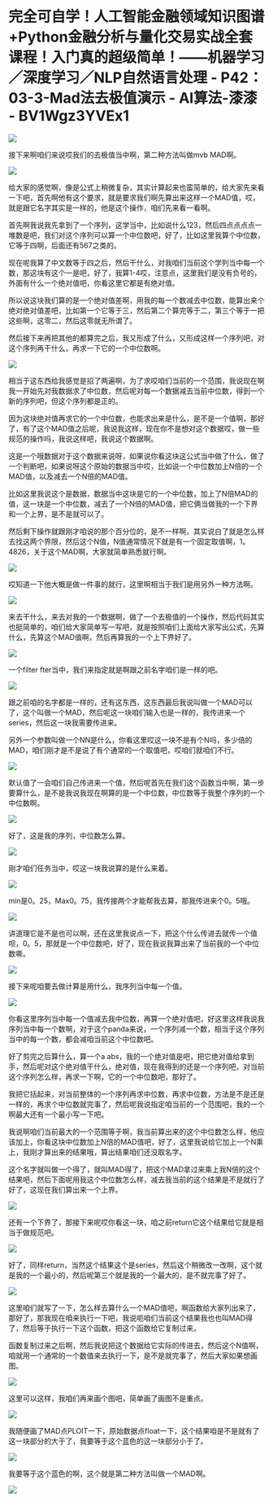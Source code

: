 # 完全可自学！人工智能金融领域知识图谱+Python金融分析与量化交易实战全套课程！入门真的超级简单！——机器学习／深度学习／NLP自然语言处理 - P42：03-3-Mad法去极值演示 - AI算法-漆漆 - BV1Wgz3YVEx1

![](img/88566cd87a962fc2ba054318216b1b42_0.png)

接下来啊咱们来说哎我们的去极值当中啊，第二种方法叫做mvb MAD啊。

![](img/88566cd87a962fc2ba054318216b1b42_2.png)

给大家的感觉啊，像是公式上稍微复杂，其实计算起来也蛮简单的，给大家先来看一下吧，首先啊他有这个要求，就是要求我们啊先算出来这样一个MAD值，哎，就是跟它名字其实是一样的，他是这个操作，咱们先来看一看啊。

首先啊我说我先拿到了一个序列，这学当中，比如说什么123，然后四点点点点一堆数是吧，我们对这个序列可以算一个中位数吧，好了，比如这里我算个中位数，它等于四啊，后面还有567之类的。

现在呢我算了中文数等于四之后，然后干什么，对我咱们当前这个学列当中每一个数，那这块有这个一是吧，好了，我算1-4哎，注意点，这里我们是没有负号的，外面有什么一个绝对值吧，你看这里它都是有绝对值。

所以说这块我们算的是一个绝对值差啊，用我的每一个数减去中位数，能算出来个绝对绝对值差吧，比如第一个它等于三，然后第二个算完等于二，第三个等于一把这些啊，这零二，然后这零就无所谓了。

然后接下来再把其他的都算完之后，我又形成了什么，又形成这样一个序列吧，对这个序列再干什么，再求一下它的一个中位数啊。



![](img/88566cd87a962fc2ba054318216b1b42_4.png)

相当于这东西给我感觉是招了两遍啊，为了求哎咱们当前的一个范围，我说现在啊我一开始先对我数据求了中位数，然后呢对每一个数据减去当前中位数，得到一个新的序列吧，但这个序列都是正的。

因为这块绝对值再求它的一个中位数，也能求出来是什么，是不是一个值啊，那好了，有了这个MAD值之后呢，我说我这样，现在你不是想对这个数据哎，做一些规范的操作吗，我说这样吧，我说这个数据啊。

这是一个哦数据对于这个数据来说呀，如果说你看这块这公式当中做了什么，做了一个判断吧，如果说呀这个原始的数据当中哎，比如说一个中位数加上N倍的一个MAD值，以及减去一个N倍的MAD值。

比如这里我说这个是数据，数据当中这块是它的一个中位数，加上了N倍MAD的值，这一块是一个中位数，减去了一个N倍的MAD值，把它俩当做我的一个下界和一个上界，是不是就可以了。

然后剩下操作就跟刚才咱说的那个百分位的，是不一样啊，其实说白了就是怎么样去找这两个界限，然后这个N值，N值通常情况下就是有一个固定取值啊，1。4826，关于这个MAD啊，大家就简单熟悉就行啊。



![](img/88566cd87a962fc2ba054318216b1b42_6.png)

哎知道一下他大概是做一件事的就行，这里啊相当于我们是用另外一种方法啊。

![](img/88566cd87a962fc2ba054318216b1b42_8.png)

来去干什么，来去对我的一个数据啊，做了一个去极值的一个操作，然后代码其实也挺简单的，咱们给大家简单写一写吧，就是按照咱们上面给大家写出公式，先算什么，先算这个MAD值啊，然后再算我的一个上下界好了。



![](img/88566cd87a962fc2ba054318216b1b42_10.png)

一个filter fter当中，我们来指定就是啊跟之前名字咱们是一样的吧。

![](img/88566cd87a962fc2ba054318216b1b42_12.png)

跟之前咱的名字都是一样的，还有这东西，这东西最后我说叫做一个MAD可以了，这个叫做一个MAD，然后呢这一块咱们输入也是一样的，我传进来一个series，然后这一块我需要传进来。

另外一个参数叫做一个NN是什么，你看这里哎这一块不是有个N吗，多少倍的MAD，咱们刚才是不是说了有个通常的一个取值吧，哎咱们就咱们不行。



![](img/88566cd87a962fc2ba054318216b1b42_14.png)

默认值了一会咱们自己传进来一个值，然后呢首先在我们这个函数当中啊，第一步要算什么，是不是我说我现在啊算的是一个中位数，中位数等于我整个序列的一个中位数啊。



![](img/88566cd87a962fc2ba054318216b1b42_16.png)

好了，这是我的序列，中位数怎么算。

![](img/88566cd87a962fc2ba054318216b1b42_18.png)

刚才咱们任务当中，哎这一块我说算的是什么来着。

![](img/88566cd87a962fc2ba054318216b1b42_20.png)

min是0。25，Max0。75，我传接两个才能帮我去算，那我传进来个0。5哦。

![](img/88566cd87a962fc2ba054318216b1b42_22.png)

讲道理它是不是也可以啊，还在这里我说点一下，把这个什么传进去就传一个值呗，0。5，那就是一个中位数吧，好了，现在我说我算出来了当前我的一个中位数嘶。



![](img/88566cd87a962fc2ba054318216b1b42_24.png)

接下来呢咱要去做计算是用什么，我序列当中每一个值。

![](img/88566cd87a962fc2ba054318216b1b42_26.png)

你看这里序列当中每一个值减去我中位数，再算一个绝对值吧，好这里这样我说我序列当中每一个数啊，对于这个panda来说，一个序列减一个数，相当于这个序列当中的每一个数，都会减咱当前这个中位数吧。

好了剪完之后算什么，算一个a abs，我的一个绝对值是吧，把它绝对值给拿到手，然后呢对这个绝对值干什么，绝对值，现在我得到的还是一个序列吧，对当前这个序列怎么样，再求一下啊，它的一个中位数吧，那好了。

我把它括起来，对当前整体的一个序列再求中位数，再求中位数，方法是不是还是一样的，再求个中位数就完事了，然后呢我说指定咱当前的一个范围吧，我的一个啊最大还有一个最小写一下吧。

我说啊咱们当前最大的一个范围等于啊，我当前算出来的这个中位数怎么样，他应该加上，你看这块中位数加上N倍的MAD值吧，好了，这里我说给它加上一个N乘上，我刚才算出来的结果哦，算出结果咱们还没取名字。

这个名字就叫做一个得了，就叫MAD得了，把这个MAD拿过来乘上我N倍的这个结果吧，然后下面呢用我这个中位数怎么样，减去我当前的这个结果是不是就行了好了，这现在我们算出来一个上界。



![](img/88566cd87a962fc2ba054318216b1b42_28.png)

还有一个下界了，那接下来呢哎你看这一块，咱之前return它这个结果给它就是相当于做规范吧。

![](img/88566cd87a962fc2ba054318216b1b42_30.png)

好了，同样return，当然这个结果这个是series，然后这个稍微改一改啊，这个就是我的一个最小的，然后呢第三个就是我的一个最大的，是不就完事了好了。



![](img/88566cd87a962fc2ba054318216b1b42_32.png)

这里咱们就写了一下，怎么样去算什么一个MAD值吧，啊函数给大家列出来了，那好了，那我现在咱来执行一下吧，我说呃咱们当前这个结果我也也叫MAD得了，然后等于执行一下这个函数，把这个函数给它复制过来。

函数复制过来之后啊，然后我说把这个数据给它实际的传进去，然后这个N值啊，咱就用一个通常的一个数值来去执行一下，是不是就完事了，然后大家如果想画图。



![](img/88566cd87a962fc2ba054318216b1b42_34.png)

这里可以这样，我咱们再来画个图吧，简单画了画图不是重点。

![](img/88566cd87a962fc2ba054318216b1b42_36.png)

我随便画了MAD点PLOIT一下，原始数据点float一下，这个结果咱是不是就有了这一块部分的大于了，我要等于这个蓝色的这一块部分小于了。



![](img/88566cd87a962fc2ba054318216b1b42_38.png)

我要等于这个蓝色的啊，这个就是第二种方法叫做一个MAD啊。

![](img/88566cd87a962fc2ba054318216b1b42_40.png)